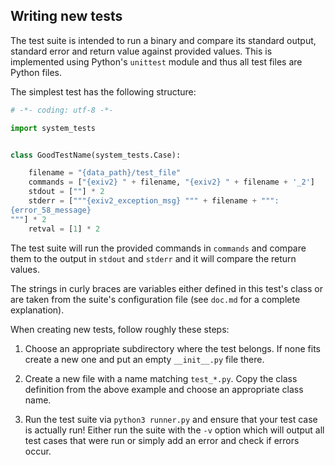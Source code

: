 ## Writing new tests

The test suite is intended to run a binary and compare its standard output,
standard error and return value against provided values. This is implemented
using Python's `unittest` module and thus all test files are Python files.

The simplest test has the following structure:
``` python
# -*- coding: utf-8 -*-

import system_tests


class GoodTestName(system_tests.Case):

    filename = "{data_path}/test_file"
    commands = ["{exiv2} " + filename, "{exiv2} " + filename + '_2']
    stdout = [""] * 2
    stderr = ["""{exiv2_exception_msg} """ + filename + """:
{error_58_message}
"""] * 2
    retval = [1] * 2
```

The test suite will run the provided commands in `commands` and compare them to
the output in `stdout` and `stderr` and it will compare the return values.

The strings in curly braces are variables either defined in this test's class or
are taken from the suite's configuration file (see `doc.md` for a complete
explanation).

When creating new tests, follow roughly these steps:

1. Choose an appropriate subdirectory where the test belongs. If none fits
   create a new one and put an empty `__init__.py` file there.

2. Create a new file with a name matching `test_*.py`. Copy the class definition
   from the above example and choose an appropriate class name.

3. Run the test suite via `python3 runner.py` and ensure that your test case is
   actually run! Either run the suite with the `-v` option which will output all
   test cases that were run or simply add an error and check if errors occur.
